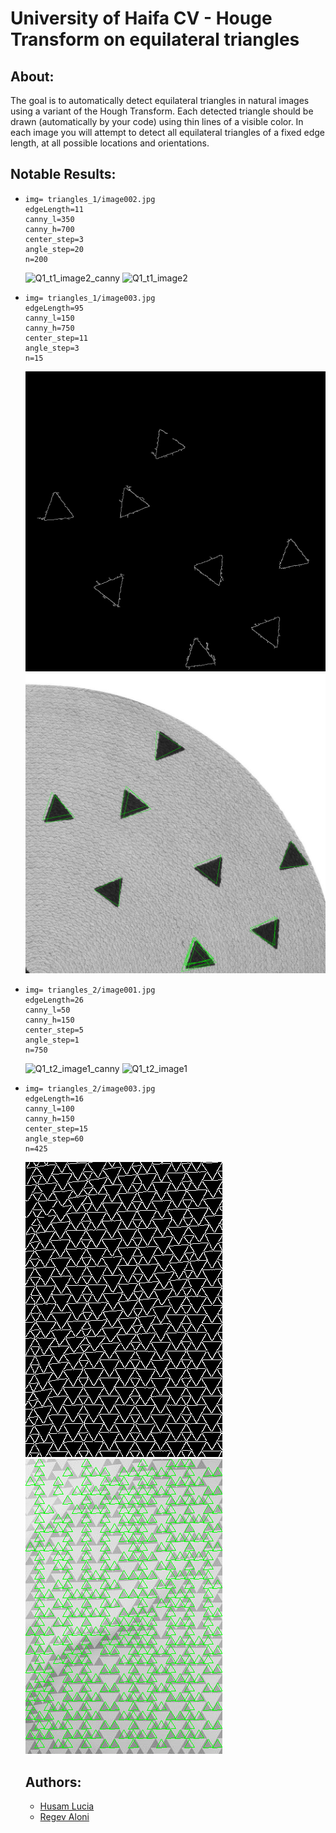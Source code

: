 # University of Haifa CV - Houge Transform on equilateral triangles
## About:
The goal is to automatically detect equilateral triangles in natural images using a variant of the Hough Transform. Each detected triangle should be drawn (automatically by your code) using thin lines of a visible color. In each image you will attempt to detect all equilateral triangles of a fixed edge length, at all possible locations and orientations.

## Notable Results:
- ```
  img= triangles_1/image002.jpg
  edgeLength=11
  canny_l=350 
  canny_h=700 
  center_step=3
  angle_step=20
  n=200
  ```
  ![Q1_t1_image2_canny](./outputs/Q1_t1_image2_canny.png?raw=true)
  ![Q1_t1_image2](./outputs/Q1_t1_image2.png?raw=true)
  
- ```
  img= triangles_1/image003.jpg
  edgeLength=95
  canny_l=150 
  canny_h=750 
  center_step=11
  angle_step=3
  n=15
  ```
  ![Q1_t1_image3_canny](./outputs/Q1_t1_image3_canny.png?raw=true)
  ![Q1_t1_image3](./outputs/Q1_t1_image3.png?raw=true)
  
- ```
  img= triangles_2/image001.jpg
  edgeLength=26
  canny_l=50 
  canny_h=150 
  center_step=5
  angle_step=1
  n=750
  ```
  ![Q1_t2_image1_canny](./outputs/Q1_t2_image1_canny.png?raw=true)
  ![Q1_t2_image1](./outputs/Q1_t2_image1.png?raw=true)
  
- ```
  img= triangles_2/image003.jpg
  edgeLength=16
  canny_l=100 
  canny_h=150 
  center_step=15
  angle_step=60
  n=425
  ```
  ![Q1_t2_image3_canny](./outputs/Q1_t2_image3_canny.png?raw=true)
  ![Q1_t2_image3](./outputs/Q1_t2_image3.png?raw=true)
  
  ## Authors:
  - [Husam Lucia](https://www.linkedin.com/in/husam-lucia-6841b51a3)
  - [Regev Aloni](https://www.linkedin.com/in/aloniregev)
